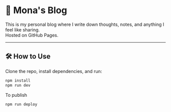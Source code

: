 # 🌙 Mona's Blog

This is my personal blog where I write down thoughts, notes, and anything I feel like sharing.  
Hosted on GitHub Pages.

---

## 🛠 How to Use

Clone the repo, install dependencies, and run:

```bash
npm install
npm run dev
```

To publish

```bash
npm run deploy
```

